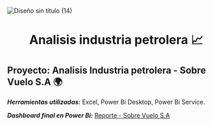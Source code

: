 ![Diseño sin título (14)](https://github.com/user-attachments/assets/120d23af-f058-44a1-8765-9efeb982f19e)


<center>
<h1> Analisis industria petrolera 📈 </h1>
</center>

## Proyecto: Analisis Industria petrolera - Sobre Vuelo S.A 🌍

***Herramientas utilizadas:*** Excel, Power Bi Desktop, Power Bi Service.

***Dashboard final en Power Bi:*** [Reporte - Sobre Vuelo S.A](https://app.powerbi.com/view?r=eyJrIjoiYzA2ZThmN2UtZDc0ZC00ZDJhLTkxZmMtNDc3ZTIyNTgzZGI0IiwidCI6ImViZTFkZTRkLWIyM2EtNDMxNC1hNGM4LTk3OTRiZGVlNDY5OSIsImMiOjR9)
